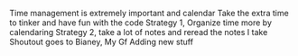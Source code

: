 Time management is extremely important and calendar
Take the extra time to tinker and have fun with the code
Strategy 1, Organize time more by calendaring
Strategy 2, take a lot of notes and reread the notes I take
Shoutout goes to Bianey, My Gf
Adding new stuff
